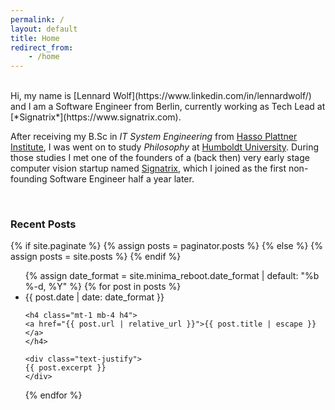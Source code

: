 ```yaml
---
permalink: /    
layout: default
title: Home
redirect_from:
    - /home
---
```

<br />
Hi, my name is [Lennard Wolf](https://www.linkedin.com/in/lennardwolf/) and I am a Software Engineer from Berlin, currently working as Tech Lead at [*Signatrix*](https://www.signatrix.com).

After receiving my B.Sc in *IT System Engineering* from [Hasso Plattner Institute](https://hpi.de), I was went on to study *Philosophy* at [Humboldt University](https://www.hu-berlin.de/de).
During those studies I met one of the founders of a (back then) very early stage computer vision startup named [Signatrix](https://www.signatrix.com), which I joined as the first non-founding Software Engineer half a year later.

<br />
<h3>Recent Posts</h3>

{% if site.paginate %}
{% assign posts = paginator.posts %}
{% else %}
{% assign posts = site.posts %}
{% endif %}
<ul class="list-unstyled m-0">
{% assign date_format = site.minima_reboot.date_format | default: "%b %-d, %Y" %}
{% for post in posts %}
<li class="py-2">
    <span class="text-secondary">{{ post.date | date: date_format }}</span>

    <h4 class="mt-1 mb-4 h4">
    <a href="{{ post.url | relative_url }}">{{ post.title | escape }}</a>
    </h4>

    <div class="text-justify">
    {{ post.excerpt }}
    </div>
</li>
{% endfor %}
</ul>
<br />
